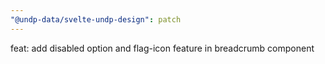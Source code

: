 ```yaml
---
"@undp-data/svelte-undp-design": patch
---
```


feat: add disabled option and flag-icon feature in breadcrumb component

